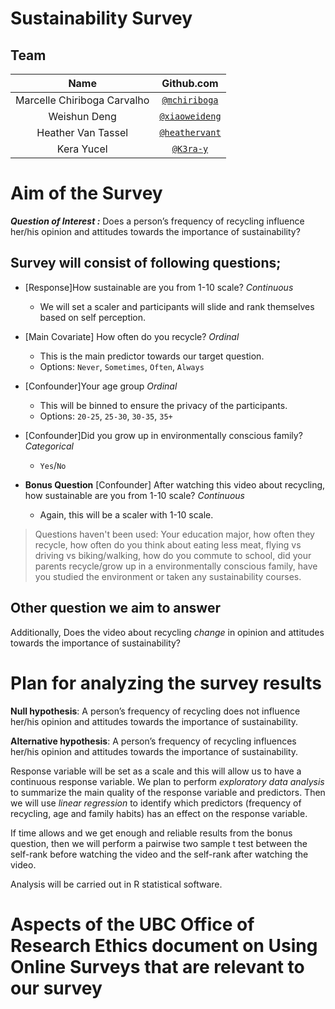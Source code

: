 # Sustainability Survey

## Team

| Name   | Github.com |
| :------: | :---: |
| Marcelle Chiriboga Carvalho | [`@mchiriboga`](https://github.com/mchiriboga) |
| Weishun Deng | [`@xiaoweideng`](https://github.com/xiaoweideng) |
| Heather Van Tassel | [`@heathervant`](https://github.com/heathervant) |
| Kera Yucel | [`@K3ra-y`](https://github.com/K3ra-y) |

# Aim of the Survey

***Question of Interest :*** Does a person’s frequency of recycling influence her/his opinion and attitudes towards the importance of sustainability?

## Survey will consist of following questions;

* [Response]How sustainable are you from 1-10 scale? *Continuous*

  - We will set a scaler and participants will slide and rank themselves based on self perception.


* [Main Covariate] How often do you recycle? *Ordinal*

  - This is the main predictor towards our target question.
  - Options: `Never`, `Sometimes`, `Often`, `Always`


* [Confounder]Your age group *Ordinal*

  - This will be binned to ensure the privacy of the participants.
  - Options: `20-25`, `25-30`, `30-35`, `35+`


* [Confounder]Did you grow up in environmentally conscious family? *Categorical*

  - `Yes`/`No`


* **Bonus Question** [Confounder] After watching this video about recycling, how sustainable are you from 1-10 scale? *Continuous*

  - Again, this will be a scaler with 1-10 scale.


 > Questions haven't been used: Your education major, how often they recycle, how often do you think about eating less meat, flying vs driving vs biking/walking, how do you commute to school, did your parents recycle/grow up in a environmentally conscious family, have you studied the environment or taken any sustainability courses.

 ## Other question we aim to answer

 Additionally, Does the video about recycling *change* in opinion and attitudes towards the importance of sustainability?

 # Plan for analyzing the survey results

 **Null hypothesis**: A person’s frequency of recycling does not influence her/his opinion and attitudes towards the importance of sustainability.



 **Alternative hypothesis**: A person’s frequency of recycling influences her/his opinion and attitudes towards the importance of sustainability.

 Response variable will be set as a scale and this will allow us to have a continuous response variable. We plan to perform *exploratory data analysis* to summarize the main quality of the response variable and predictors. Then we will use *linear regression* to identify which  predictors (frequency of recycling, age and family habits) has an effect on the response variable.


 If time allows and we get enough and reliable results from the bonus question, then we will perform a pairwise two sample t test between the self-rank before watching the video and the self-rank after watching the video.

 Analysis will be carried out in R statistical software.

# Aspects of the UBC Office of Research Ethics document on Using Online Surveys that are relevant to our survey
